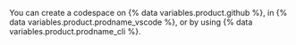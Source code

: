 You can create a codespace on {% data variables.product.github %}, in {% data variables.product.prodname_vscode %}, or by using {% data variables.product.prodname_cli %}.
